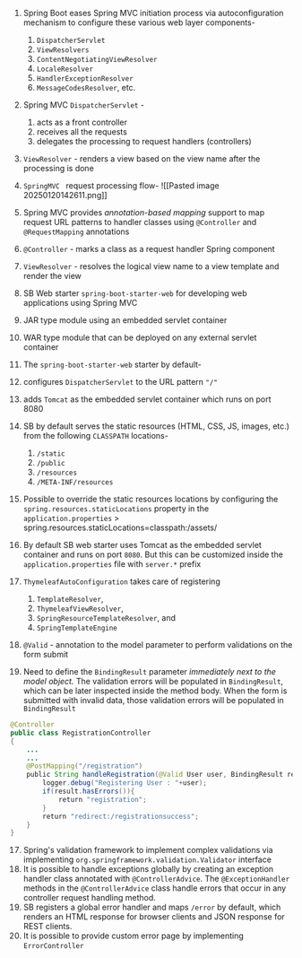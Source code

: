 1. Spring Boot eases Spring MVC initiation process via autoconfiguration mechanism to configure these various web layer components-
	1. `DispatcherServlet`
	2. `ViewResolvers`
	3. `ContentNegotiatingViewResolver`
	4. `LocaleResolver`
	5. `HandlerExceptionResolver`
	6. `MessageCodesResolver`, etc.

2. Spring MVC `DispatcherServlet` - 
	1. acts as a front controller
	2. receives all the requests
	3. delegates the processing to request handlers (controllers)
3. `ViewResolver` - renders a view based on the view name after the processing is done
4. `SpringMVC ` request processing flow-
   ![[Pasted image 20250120142611.png]]
5. Spring MVC provides *annotation-based mapping* support to map request URL patterns to handler classes using `@Controller` and `@RequestMapping` annotations
6. `@Controller` - marks a class as a request handler Spring component
7. `ViewResolver` - resolves the logical view name to a view template and render the view
8. SB Web starter `spring-boot-starter-web` for developing web applications using Spring MVC
9. JAR type module using an embedded servlet container
10. WAR type module that can be deployed on any external servlet container
11. The `spring-boot-starter-web` starter by default-
   1. configures `DispatcherServlet` to the URL pattern `"/"`
   2. adds `Tomcat` as the embedded servlet container which runs on port 8080
12. SB by default serves the static resources (HTML, CSS, JS, images, etc.) from the following `CLASSPATH` locations-
	   1. `/static`
	   2. `/public`
	   3. `/resources`
	   4. `/META-INF/resources`
13. Possible to override the static resources locations by configuring the `spring.resources.staticLocations` property in the `application.properties`
	      > spring.resources.staticLocations=classpath:/assets/

13. By default SB web starter uses Tomcat as the embedded servlet container and runs on port `8080`. But this can be customized inside the `application.properties` file with `server.*` prefix
14. `ThymeleafAutoConfiguration` takes care of registering 
	   1. `TemplateResolver`, 
	   2. `ThymeleafViewResolver`, 
	   3. `SpringResourceTemplateResolver`, and 
	   4. `SpringTemplateEngine`
15. `@Valid` - annotation to the model parameter to perform validations on the form submit
16. Need to define the `BindingResult` parameter *immediately next to the model object.* The validation errors will be populated in `BindingResult`, which can be later inspected inside the method body. When the form is submitted with invalid data, those validation errors will be populated in `BindingResult`
```java
@Controller
public class RegistrationController
{
    ...
    ...
    @PostMapping("/registration")
    public String handleRegistration(@Valid User user, BindingResult result) {
        logger.debug("Registering User : "+user);
        if(result.hasErrors()){
            return "registration";
        }
        return "redirect:/registrationsuccess";
    }
}
```

17. Spring's validation framework to implement complex validations via implementing `org.springframework.validation.Validator` interface
18. It is possible to handle exceptions globally by creating an exception handler class annotated with `@ControllerAdvice`. The `@ExceptionHandler` methods in the `@ControllerAdvice` class handle errors that occur in any controller request handling method.
19. SB registers a global error handler and maps `/error` by default, which renders an HTML response for browser clients and JSON response for REST clients. 
20. It is possible to provide custom error page by implementing `ErrorController`
